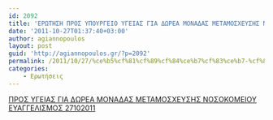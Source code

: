 ```yaml
---
id: 2092
title: 'ΕΡΩΤΗΣΗ ΠΡΟΣ ΥΠΟΥΡΓΕΙΟ ΥΓΕΙΑΣ ΓΙΑ ΔΩΡΕΑ ΜΟΝΑΔΑΣ ΜΕΤΑΜΟΣΧΕΥΣΗΣ ΝΟΣΟΚΟΜΕΙΟΥ ΕΥΑΓΓΕΛΙΣΜΟΣ 27-10-2011'
date: '2011-10-27T01:37:40+03:00'
author: agiannopoulos
layout: post
guid: 'http://agiannopoulos.gr/?p=2092'
permalink: /2011/10/27/%ce%b5%cf%81%cf%89%cf%84%ce%b7%cf%83%ce%b7-%cf%80%cf%81%ce%bf%cf%83-%cf%85%cf%80%ce%bf%cf%85%cf%81%ce%b3%ce%b5%ce%b9%ce%bf-%cf%85%ce%b3%ce%b5%ce%b9%ce%b1%cf%83-%ce%b3%ce%b9%ce%b1-%ce%b4%cf%89%cf%81-2/
categories:
    - Ερωτήσεις
---
```


[ΠΡΟΣ ΥΓΕΙΑΣ ΓΙΑ ΔΩΡΕΑ ΜΟΝΑΔΑΣ ΜΕΤΑΜΟΣΧΕΥΣΗΣ ΝΟΣΟΚΟΜΕΙΟΥ ΕΥΑΓΓΕΛΙΣΜΟΣ 27102011](http://agiannopoulos.gr/2011/10/27/%ce%b5%cf%81%cf%89%cf%84%ce%b7%cf%83%ce%b7-%cf%80%cf%81%ce%bf%cf%83-%cf%85%cf%80%ce%bf%cf%85%cf%81%ce%b3%ce%b5%ce%b9%ce%bf-%cf%85%ce%b3%ce%b5%ce%b9%ce%b1%cf%83-%ce%b3%ce%b9%ce%b1-%ce%b4%cf%89%cf%81-2/%cf%80%cf%81%ce%bf%cf%83-%cf%85%ce%b3%ce%b5%ce%b9%ce%b1%cf%83-%ce%b3%ce%b9%ce%b1-%ce%b4%cf%89%cf%81%ce%b5%ce%b1-%ce%bc%ce%bf%ce%bd%ce%b1%ce%b4%ce%b1%cf%83-%ce%bc%ce%b5%cf%84%ce%b1%ce%bc%ce%bf%cf%83/)